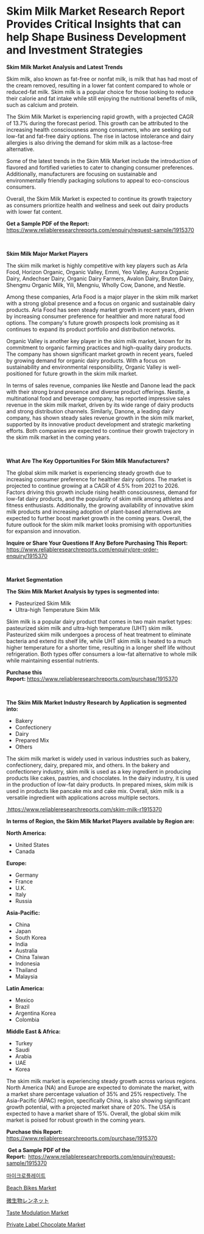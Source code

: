 <p><h1>Skim Milk Market Research Report Provides Critical Insights that can help Shape Business Development and Investment Strategies</h1></p><p><strong>Skim Milk Market Analysis and Latest Trends</strong></p>
<p><p>Skim milk, also known as fat-free or nonfat milk, is milk that has had most of the cream removed, resulting in a lower fat content compared to whole or reduced-fat milk. Skim milk is a popular choice for those looking to reduce their calorie and fat intake while still enjoying the nutritional benefits of milk, such as calcium and protein.</p><p>The Skim Milk Market is experiencing rapid growth, with a projected CAGR of 13.7% during the forecast period. This growth can be attributed to the increasing health consciousness among consumers, who are seeking out low-fat and fat-free dairy options. The rise in lactose intolerance and dairy allergies is also driving the demand for skim milk as a lactose-free alternative.</p><p>Some of the latest trends in the Skim Milk Market include the introduction of flavored and fortified varieties to cater to changing consumer preferences. Additionally, manufacturers are focusing on sustainable and environmentally friendly packaging solutions to appeal to eco-conscious consumers.</p><p>Overall, the Skim Milk Market is expected to continue its growth trajectory as consumers prioritize health and wellness and seek out dairy products with lower fat content.</p></p>
<p><strong>Get a Sample PDF of the Report:&nbsp;</strong> <a href="https://www.reliableresearchreports.com/enquiry/request-sample/1915370">https://www.reliableresearchreports.com/enquiry/request-sample/1915370</a></p>
<p>&nbsp;</p>
<p><strong>Skim Milk Major Market Players</strong></p>
<p><p>The skim milk market is highly competitive with key players such as Arla Food, Horizon Organic, Organic Valley, Emmi, Yeo Valley, Aurora Organic Dairy, Andechser Dairy, Organic Dairy Farmers, Avalon Dairy, Bruton Dairy, Shengmu Organic Milk, Yili, Mengniu, Wholly Cow, Danone, and Nestle. </p><p>Among these companies, Arla Food is a major player in the skim milk market with a strong global presence and a focus on organic and sustainable dairy products. Arla Food has seen steady market growth in recent years, driven by increasing consumer preference for healthier and more natural food options. The company's future growth prospects look promising as it continues to expand its product portfolio and distribution networks.</p><p>Organic Valley is another key player in the skim milk market, known for its commitment to organic farming practices and high-quality dairy products. The company has shown significant market growth in recent years, fueled by growing demand for organic dairy products. With a focus on sustainability and environmental responsibility, Organic Valley is well-positioned for future growth in the skim milk market.</p><p>In terms of sales revenue, companies like Nestle and Danone lead the pack with their strong brand presence and diverse product offerings. Nestle, a multinational food and beverage company, has reported impressive sales revenue in the skim milk market, driven by its wide range of dairy products and strong distribution channels. Similarly, Danone, a leading dairy company, has shown steady sales revenue growth in the skim milk market, supported by its innovative product development and strategic marketing efforts. Both companies are expected to continue their growth trajectory in the skim milk market in the coming years.</p></p>
<p>&nbsp;</p>
<p><strong>What Are The Key Opportunities For Skim Milk Manufacturers?</strong></p>
<p><p>The global skim milk market is experiencing steady growth due to increasing consumer preference for healthier dairy options. The market is projected to continue growing at a CAGR of 4.5% from 2021 to 2026. Factors driving this growth include rising health consciousness, demand for low-fat dairy products, and the popularity of skim milk among athletes and fitness enthusiasts. Additionally, the growing availability of innovative skim milk products and increasing adoption of plant-based alternatives are expected to further boost market growth in the coming years. Overall, the future outlook for the skim milk market looks promising with opportunities for expansion and innovation.</p></p>
<p><strong>Inquire or Share Your Questions If Any Before Purchasing This Report:</strong> <a href="https://www.reliableresearchreports.com/enquiry/pre-order-enquiry/1915370">https://www.reliableresearchreports.com/enquiry/pre-order-enquiry/1915370</a></p>
<p>&nbsp;</p>
<p><strong>Market Segmentation</strong></p>
<p><strong>The Skim Milk Market Analysis by types is segmented into:</strong></p>
<p><ul><li>Pasteurized Skim Milk</li><li>Ultra-high Temperature Skim Milk</li></ul></p>
<p><p>Skim milk is a popular dairy product that comes in two main market types: pasteurized skim milk and ultra-high temperature (UHT) skim milk. Pasteurized skim milk undergoes a process of heat treatment to eliminate bacteria and extend its shelf life, while UHT skim milk is heated to a much higher temperature for a shorter time, resulting in a longer shelf life without refrigeration. Both types offer consumers a low-fat alternative to whole milk while maintaining essential nutrients.</p></p>
<p><strong>Purchase this Report:&nbsp;</strong><a href="https://www.reliableresearchreports.com/purchase/1915370">https://www.reliableresearchreports.com/purchase/1915370</a></p>
<p>&nbsp;</p>
<p><strong>The Skim Milk Market Industry Research by Application is segmented into:</strong></p>
<p><ul><li>Bakery</li><li>Confectionery</li><li>Dairy</li><li>Prepared Mix</li><li>Others</li></ul></p>
<p><p>The skim milk market is widely used in various industries such as bakery, confectionery, dairy, prepared mix, and others. In the bakery and confectionery industry, skim milk is used as a key ingredient in producing products like cakes, pastries, and chocolates. In the dairy industry, it is used in the production of low-fat dairy products. In prepared mixes, skim milk is used in products like pancake mix and cake mix. Overall, skim milk is a versatile ingredient with applications across multiple sectors.</p></p>
<p><a href="https://www.reliableresearchreports.com/skim-milk-r1915370">&nbsp;https://www.reliableresearchreports.com/skim-milk-r1915370</a></p>
<p><strong>In terms of Region, the Skim Milk Market Players available by Region are:</strong></p>
<p>
    <p> <strong> North America: </strong>
        <ul>
            <li>United States</li>
            <li>Canada</li>
        </ul>
        </p> 
    <p> <strong> Europe: </strong>
        <ul>
            <li>Germany</li>
            <li>France</li>
            <li>U.K.</li>
            <li>Italy</li>
            <li>Russia</li>
        </ul>
        </p> 
    <p> <strong> Asia-Pacific: </strong>
        <ul>
            <li>China</li>
            <li>Japan</li>
            <li>South Korea</li>
            <li>India</li>
            <li>Australia</li>
            <li>China Taiwan</li>
            <li>Indonesia</li>
            <li>Thailand</li>
            <li>Malaysia</li>
        </ul>
        </p> 
    <p> <strong> Latin America: </strong>
        <ul>
            <li>Mexico</li>
            <li>Brazil</li>
            <li>Argentina Korea</li>
            <li>Colombia</li>
        </ul>
        </p> 
    <p> <strong> Middle East & Africa: </strong>
        <ul>
            <li>Turkey</li>
            <li>Saudi</li>
            <li>Arabia</li>
            <li>UAE</li>
            <li>Korea</li>
        </ul>
    </p>
    </p>
<p><p>The skim milk market is experiencing steady growth across various regions. North America (NA) and Europe are expected to dominate the market, with a market share percentage valuation of 35% and 25% respectively. The Asia-Pacific (APAC) region, specifically China, is also showing significant growth potential, with a projected market share of 20%. The USA is expected to have a market share of 15%. Overall, the global skim milk market is poised for robust growth in the coming years.</p></p>
<p><strong>Purchase this Report: </strong><a href="https://www.reliableresearchreports.com/purchase/1915370">https://www.reliableresearchreports.com/purchase/1915370</a></p>
<p>&nbsp;<strong>Get a Sample PDF of the Report:&nbsp;&nbsp;</strong><a href="https://www.reliableresearchreports.com/enquiry/request-sample/1915370">https://www.reliableresearchreports.com/enquiry/request-sample/1915370</a></p>
<p><strong></strong></p>
<p><p><a href="https://github.com/Maeennan456456/Market-Research-Report-List-1/blob/main/508035416785.md">마이크로플레이트</a></p><p><a href="https://issuu.com/reportprime-2/docs/beach-bikes-market-size-2030.pptx">Beach Bikes Market</a></p><p><a href="https://github.com/cnnriuez22368/Market-Research-Report-List-1/blob/main/513554918300.md">微生物レンネット</a></p><p><a href="https://github.com/gulaimolin/Market-Research-Report-List-3/blob/main/taste-modulation-market.md">Taste Modulation Market</a></p><p><a href="https://github.com/mauripalmi/Market-Research-Report-List-2/blob/main/private-label-chocolate-market.md">Private Label Chocolate Market</a></p></p>